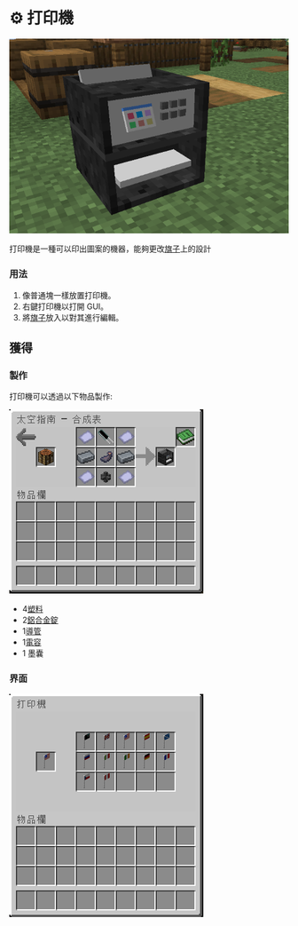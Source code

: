 # ⚙ 打印機

![](<../.gitbook/assets/image (217) (1).png>)

打印機是一種可以印出圖案的機器，能夠更改[旗子](flag.md)上的設計

### 用法

1. 像普通塊一樣放置打印機。
2. 右鍵打印機以打開 GUI。
3. 將[旗子](flag.md)放入以對其進行編輯。

## 獲得

### 製作

打印機可以透過以下物品製作:

![](<../.gitbook/assets/image (219).png>)

* 4[塑料](plastic.md)
* 2[鋁合金錠](aluminium-alloy-ingot.md)
* 1[導管](Conduit.md)
* 1[電容](capacitor.md)
* 1 墨囊

### 界面

![](<../.gitbook/assets/image (216).png>)
